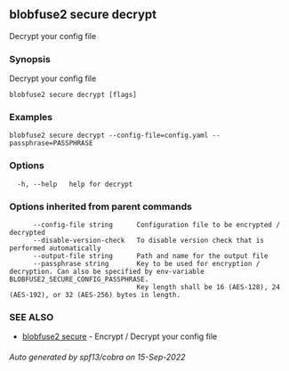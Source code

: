 ## blobfuse2 secure decrypt

Decrypt your config file

### Synopsis

Decrypt your config file

```
blobfuse2 secure decrypt [flags]
```

### Examples

```
blobfuse2 secure decrypt --config-file=config.yaml --passphrase=PASSPHRASE
```

### Options

```
  -h, --help   help for decrypt
```

### Options inherited from parent commands

```
      --config-file string      Configuration file to be encrypted / decrypted
      --disable-version-check   To disable version check that is performed automatically
      --output-file string      Path and name for the output file
      --passphrase string       Key to be used for encryption / decryption. Can also be specified by env-variable BLOBFUSE2_SECURE_CONFIG_PASSPHRASE.
                                Key length shall be 16 (AES-128), 24 (AES-192), or 32 (AES-256) bytes in length.
```

### SEE ALSO

* [blobfuse2 secure](blobfuse2_secure.md)	 - Encrypt / Decrypt your config file

###### Auto generated by spf13/cobra on 15-Sep-2022
